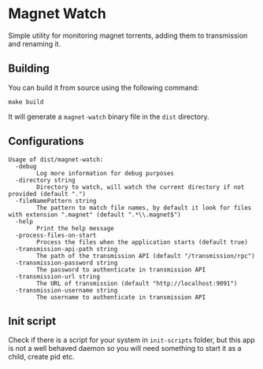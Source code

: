 # Magnet Watch
Simple utility for monitoring magnet torrents, adding them to transmission and renaming it.

## Building
You can build it from source using the following command:

```shell
make build
```

It will generate a `magnet-watch` binary file in the `dist` directory.

## Configurations

```
Usage of dist/magnet-watch:
  -debug
        Log more information for debug purposes
  -directory string
        Directory to watch, will watch the current directory if not provided (default ".")
  -fileNamePattern string
        The pattern to match file names, by default it look for files with extension ".magnet" (default ".*\\.magnet$")
  -help
        Print the help message
  -process-files-on-start
        Process the files when the application starts (default true)
  -transmission-api-path string
        The path of the transmission API (default "/transmission/rpc")
  -transmission-password string
        The password to authenticate in transmission API
  -transmission-url string
        The URL of transmission (default "http://localhost:9091")
  -transmission-username string
        The username to authenticate in transmission API
```

## Init script
Check if there is a script for your system in `init-scripts` folder, but this app is not a well behaved daemon so you will need
something to start it as a child, create pid etc.
